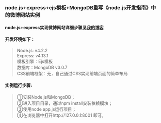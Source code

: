 ### node.js+express+ejs模板+MongoDB重写《node.js开发指南》中的微博网站实例
#### node.js+express实现微博网站详细步骤见[我的博客](http://y.dobit.top/Detail/150.html)

#### 开发环境如下：
> Node.js: v4.2.2  
> Express: v4.13.1  
> 模板引擎：Ejs模板  
> 数据库：MongoDB v3.0.7  
> CSS前端框架：无，自己通过CSS实现前端页面的简单布局  

#### 实例运行步骤:
> ①安装Node.js和MongoDB；  
> ②进入项目目录，通过npm install安装依赖模块；  
> ③使用node app.js运行项目；  
> ④在浏览器中打开http://127.0.0.1:8001 即可。  
